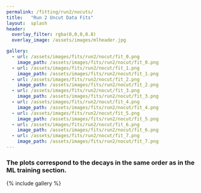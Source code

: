 ```yaml
---
permalink: /fitting/run2/nocuts/
title:   "Run 2 Uncut Data Fits"
layout:  splash
header:
  overlay_filter: rgba(0,0,0,0.8)
  overlay_image: /assets/images/mlheader.jpg

gallery:
  - url: /assets/images/fits/run2/nocut/fit_0.png
    image_path: /assets/images/fits/run2/nocut/fit_0.png
  - url: /assets/images/fits/run2/nocut/fit_1.png
    image_path: /assets/images/fits/run2/nocut/fit_1.png
  - url: /assets/images/fits/run2/nocut/fit_2.png
    image_path: /assets/images/fits/run2/nocut/fit_2.png
  - url: /assets/images/fits/run2/nocut/fit_3.png
    image_path: /assets/images/fits/run2/nocut/fit_3.png
  - url: /assets/images/fits/run2/nocut/fit_4.png
    image_path: /assets/images/fits/run2/nocut/fit_4.png
  - url: /assets/images/fits/run2/nocut/fit_5.png
    image_path: /assets/images/fits/run2/nocut/fit_5.png
  - url: /assets/images/fits/run2/nocut/fit_6.png
    image_path: /assets/images/fits/run2/nocut/fit_6.png
  - url: /assets/images/fits/run2/nocut/fit_7.png
    image_path: /assets/images/fits/run2/nocut/fit_7.png
---
```


### The plots correspond to the decays in the same order as in the ML training section.
{% include gallery %}
